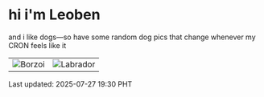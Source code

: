 # hi i'm Leoben

and i like dogs—so have some random dog pics that change whenever my CRON feels like it

|  |  |
|--------|----------|
| ![Borzoi](https://random-dog-vercel.vercel.app/api/random-borzoi?v=1753615814) | ![Labrador](https://random-dog-vercel.vercel.app/api/random-labrador?v=1753615814) |

Last updated: 2025-07-27 19:30 PHT
